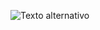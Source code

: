 ![Texto alternativo](![image](https://github.com/user-attachments/assets/7dcb6d73-6d70-4ae3-8d2d-2ee075de4561)
)
